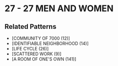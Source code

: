 # 27 - 27 MEN AND WOMEN

## Related Patterns

- [COMMUNITY OF 7000 (12)]
- [IDENTIFIABLE NEIGHBORHOOD (14)]
- [LIFE CYCLE (26)]
- [SCATTERED WORK (9)]
- [A ROOM OF ONE'S OWN (141)]
